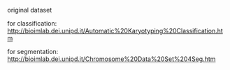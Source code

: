 original dataset

for classification: http://bioimlab.dei.unipd.it/Automatic%20Karyotyping%20Classification.htm

for segmentation: http://bioimlab.dei.unipd.it/Chromosome%20Data%20Set%204Seg.htm
